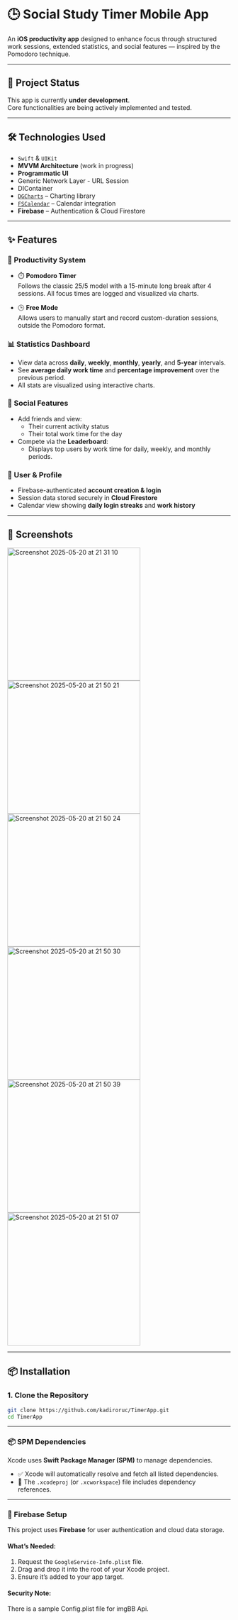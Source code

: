 # 🕒 Social Study Timer Mobile App

An **iOS productivity app** designed to enhance focus through structured work sessions, extended statistics, and social features — inspired by the Pomodoro technique.

---

## 🚧 Project Status

This app is currently **under development**.  
Core functionalities are being actively implemented and tested.

---

## 🛠️ Technologies Used

- `Swift` & `UIKit`
- **MVVM Architecture** (work in progress)
- **Programmatic UI**
- Generic Network Layer - URL Session
- DIContainer
- [`DGCharts`](https://github.com/danielgindi/Charts) – Charting library
- [`FSCalendar`](https://github.com/WenchaoD/FSCalendar) – Calendar integration
- **Firebase** – Authentication & Cloud Firestore

---

## ✨ Features

### 🎯 Productivity System
- ⏱️ **Pomodoro Timer**  
  Follows the classic 25/5 model with a 15-minute long break after 4 sessions. All focus times are logged and visualized via charts.

- 🕒 **Free Mode**  
  Allows users to manually start and record custom-duration sessions, outside the Pomodoro format.

### 📊 Statistics Dashboard
- View data across **daily**, **weekly**, **monthly**, **yearly**, and **5-year** intervals.
- See **average daily work time** and **percentage improvement** over the previous period.
- All stats are visualized using interactive charts.

### 👥 Social Features
- Add friends and view:
  - Their current activity status
  - Their total work time for the day
- Compete via the **Leaderboard**:
  - Displays top users by work time for daily, weekly, and monthly periods.

### 👤 User & Profile
- Firebase-authenticated **account creation & login**
- Session data stored securely in **Cloud Firestore**
- Calendar view showing **daily login streaks** and **work history**

---

## 📱 Screenshots
<img width="300" alt="Screenshot 2025-05-20 at 21 31 10" src="https://github.com/user-attachments/assets/85742010-06f4-40d9-b1b8-1f3f9deda56f" />
<img width="300" alt="Screenshot 2025-05-20 at 21 50 21" src="https://github.com/user-attachments/assets/19839489-7189-43ea-8ab6-bf65cf82fd5b" />
<img width="300" alt="Screenshot 2025-05-20 at 21 50 24" src="https://github.com/user-attachments/assets/069c59fc-1e13-48e6-976f-3b9246e57c58" />
<img width="300" alt="Screenshot 2025-05-20 at 21 50 30" src="https://github.com/user-attachments/assets/5678744a-eb7c-49c6-8af5-9fdde61fced3" />
<img width="300" alt="Screenshot 2025-05-20 at 21 50 39" src="https://github.com/user-attachments/assets/663cd430-54a5-45b6-a76c-d952a08f880c" />
<img width="300" alt="Screenshot 2025-05-20 at 21 51 07" src="https://github.com/user-attachments/assets/0c9ec1f1-c5ae-4328-b61e-94c2455ce452" />

---

## 📦 Installation

### 1. Clone the Repository

```bash
git clone https://github.com/kadiroruc/TimerApp.git
cd TimerApp
```
---

### 📦 SPM Dependencies

Xcode uses **Swift Package Manager (SPM)** to manage dependencies.

- ✅ Xcode will automatically resolve and fetch all listed dependencies.
- 📄 The `.xcodeproj` (or `.xcworkspace`) file includes dependency references.

---

### 🔐 Firebase Setup

This project uses **Firebase** for user authentication and cloud data storage.

#### What’s Needed:
1. Request the `GoogleService-Info.plist` file.
2. Drag and drop it into the root of your Xcode project.
3. Ensure it’s added to your app target.

#### Security Note:
There is a sample Config.plist file for imgBB Api.


